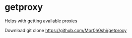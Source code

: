 # getproxy
Helps with getting available proxies

Download
git clone https://github.com/Mor0h0shi/getproxy

